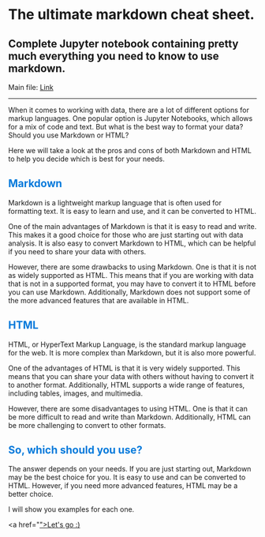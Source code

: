 # The ultimate markdown cheat sheet.

## Complete Jupyter notebook containing pretty much everything you need to know to use markdown.

Main file: <a href="https://github.com/data-science101/The-Ultimate-Markdown-Cheat-Sheet/blob/main/the-ultimate-markdown-cheat-sheet.ipynb">Link</a>

***

When it comes to working with data, there are a lot of different options for markup languages. One popular option is Jupyter Notebooks, which allows for a mix of code and text. But what is the best way to format your data? Should you use Markdown or HTML?

Here we will take a look at the pros and cons of both Markdown and HTML to help you decide which is best for your needs.

<h2 style="color:#047adb">Markdown</h2>

Markdown is a lightweight markup language that is often used for formatting text. It is easy to learn and use, and it can be converted to HTML.

One of the main advantages of Markdown is that it is easy to read and write. This makes it a good choice for those who are just starting out with data analysis. It is also easy to convert Markdown to HTML, which can be helpful if you need to share your data with others.

However, there are some drawbacks to using Markdown. One is that it is not as widely supported as HTML. This means that if you are working with data that is not in a supported format, you may have to convert it to HTML before you can use Markdown. Additionally, Markdown does not support some of the more advanced features that are available in HTML.

<h2 style="color:#047adb">HTML</h2>

HTML, or HyperText Markup Language, is the standard markup language for the web. It is more complex than Markdown, but it is also more powerful.

One of the advantages of HTML is that it is very widely supported. This means that you can share your data with others without having to convert it to another format. Additionally, HTML supports a wide range of features, including tables, images, and multimedia.

However, there are some disadvantages to using HTML. One is that it can be more difficult to read and write than Markdown. Additionally, HTML can be more challenging to convert to other formats.

<h2 style="color:#047adb">So, which should you use?</h2>

The answer depends on your needs. If you are just starting out, Markdown may be the best choice for you. It is easy to use and can be converted to HTML. However, if you need more advanced features, HTML may be a better choice.

I will show you examples for each one.

<a href="<a href="https://github.com/data-science101/The-Ultimate-Markdown-Cheat-Sheet/blob/main/the-ultimate-markdown-cheat-sheet.ipynb">">Let's go :)</a>
